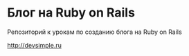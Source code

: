 # Блог на Ruby on Rails

Репозиторий к урокам по созданию блога на Ruby on Rails

http://devsimple.ru
